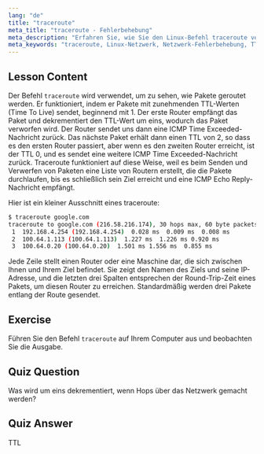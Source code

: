 ```yaml
---
lang: "de"
title: "traceroute"
meta_title: "traceroute - Fehlerbehebung"
meta_description: "Erfahren Sie, wie Sie den Linux-Befehl traceroute verwenden, um Netzwerkrouten zu verfolgen und Konnektivitätsprobleme zu beheben. Verstehen Sie TTL und Paket-Routing für Anfänger."
meta_keywords: "traceroute, Linux-Netzwerk, Netzwerk-Fehlerbehebung, TTL, Linux-Befehle, Anfänger, Tutorial"
---
```


## Lesson Content

Der Befehl `traceroute` wird verwendet, um zu sehen, wie Pakete geroutet werden. Er funktioniert, indem er Pakete mit zunehmenden TTL-Werten (Time To Live) sendet, beginnend mit 1. Der erste Router empfängt das Paket und dekrementiert den TTL-Wert um eins, wodurch das Paket verworfen wird. Der Router sendet uns dann eine ICMP Time Exceeded-Nachricht zurück. Das nächste Paket erhält dann einen TTL von 2, so dass es den ersten Router passiert, aber wenn es den zweiten Router erreicht, ist der TTL 0, und es sendet eine weitere ICMP Time Exceeded-Nachricht zurück. Traceroute funktioniert auf diese Weise, weil es beim Senden und Verwerfen von Paketen eine Liste von Routern erstellt, die die Pakete durchlaufen, bis es schließlich sein Ziel erreicht und eine ICMP Echo Reply-Nachricht empfängt.

Hier ist ein kleiner Ausschnitt eines traceroute:

```bash
$ traceroute google.com
traceroute to google.com (216.58.216.174), 30 hops max, 60 byte packets
 1  192.168.4.254 (192.168.4.254)  0.028 ms  0.009 ms  0.008 ms
 2  100.64.1.113 (100.64.1.113)  1.227 ms  1.226 ms 0.920 ms
 3  100.64.0.20 (100.64.0.20)  1.501 ms 1.556 ms  0.855 ms
```

Jede Zeile stellt einen Router oder eine Maschine dar, die sich zwischen Ihnen und Ihrem Ziel befindet. Sie zeigt den Namen des Ziels und seine IP-Adresse, und die letzten drei Spalten entsprechen der Round-Trip-Zeit eines Pakets, um diesen Router zu erreichen. Standardmäßig werden drei Pakete entlang der Route gesendet.

## Exercise

Führen Sie den Befehl `traceroute` auf Ihrem Computer aus und beobachten Sie die Ausgabe.

## Quiz Question

Was wird um eins dekrementiert, wenn Hops über das Netzwerk gemacht werden?

## Quiz Answer

TTL
